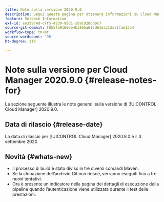 ```yaml
---
title: Note sulla versione 2020.9.0
description: Segui questa pagina per ottenere informazioni su Cloud Manager 2020.9.0
feature: Release Information
exl-id: ee339c4d-c7f5-4239-95d1-1891028cd9c7
source-git-commit: f855fa91656e4b3806a617d61ea313a51fae13b4
workflow-type: tm+mt
source-wordcount: '95'
ht-degree: 21%

---
```


# Note sulla versione per Cloud Manager 2020.9.0 {#release-notes-for}

La sezione seguente illustra le note generali sulla versione di [!UICONTROL Cloud Manager] 2020.9.0.

## Data di rilascio {#release-date}

La data di rilascio per [!UICONTROL Cloud Manager] 2020.9.0 è il 3 settembre 2020.

## Novità {#whats-new}

* Il processo di build è stato diviso in tre diversi comandi Maven.
* Se la clonazione dell’archivio Git non riesce, verranno eseguiti fino a tre nuovi tentativi.
* Ora è presente un indicatore nella pagina dei dettagli di esecuzione della pipeline quando l’autenticazione viene utilizzata durante il test delle prestazioni.
